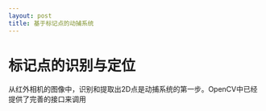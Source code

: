 ```yaml
---
layout: post
title: 基于标记点的动捕系统
---
```


# 标记点的识别与定位

从红外相机的图像中，识别和提取出2D点是动捕系统的第一步。OpenCV中已经提供了完善的接口来调用

##
